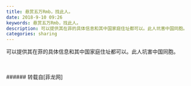 ```yaml
---
title: 悬赏五万Rmb，找此人。
date: 2018-9-10 09:26
keywords: 悬赏五万Rmb，找此人。
description: 可以提供其在菲的具体信息和其中国家庭住址都可以。此人坑害中国同胞。
categories: sharing
---
```

<td class="t_f" id="postmessage_1767183">

可以提供其在菲的具体信息和其中国家庭住址都可以。此人坑害中国同胞。<br/>
<img alt="" border="0" class="zoom" data-cf-modified-b3ec8138f23eaeed4e521575-="" file="http://www.flw.ph/data/appbyme/upload/image/201809/10/yEzFJvGAy0VP.jpg" id="aimg_JZ7qv" lazyloadthumb="1" onclick="" onmouseover="" src="http://www.flw.ph/data/appbyme/upload/image/201809/10/yEzFJvGAy0VP.jpg"/><br/>
<br/>
<img alt="" border="0" class="zoom" data-cf-modified-b3ec8138f23eaeed4e521575-="" file="http://www.flw.ph/data/appbyme/upload/image/201809/10/YDqqspHoR767.jpg" id="aimg_OoCfw" lazyloadthumb="1" onclick="" onmouseover="" src="http://www.flw.ph/data/appbyme/upload/image/201809/10/YDqqspHoR767.jpg"/><br/>
<br/>
</td>
###### 转载自[菲龙网]